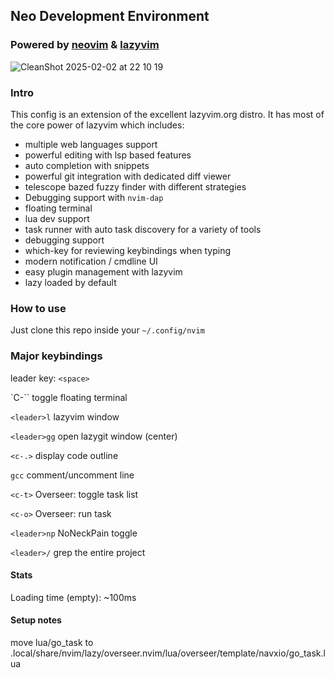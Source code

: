 ## Neo Development Environment

### Powered by [neovim](https://neovim.io) & [lazyvim](https://github.com/lazyvim/lazyvim)

![CleanShot 2025-02-02 at 22 10 19](https://github.com/user-attachments/assets/3a1daf31-c189-41a9-ac16-fb5be3dbbce2)

### Intro

This config is an extension of the excellent lazyvim.org distro. It has most of the core power of lazyvim which includes:

- multiple web languages support
- powerful editing with lsp based features
- auto completion with snippets
- powerful git integration with dedicated diff viewer
- telescope bazed fuzzy finder with different strategies
- Debugging support with `nvim-dap`
- floating terminal
- lua dev support
- task runner with auto task discovery for a variety of tools
- debugging support
- which-key for reviewing keybindings when typing
- modern notification / cmdline UI
- easy plugin management with lazyvim
- lazy loaded by default

### How to use

Just clone this repo inside your `~/.config/nvim`

### Major keybindings

leader key: `<space>`

`C-`` toggle floating terminal

`<leader>l` lazyvim window

`<leader>gg` open lazygit window (center)

`<c-.>` display code outline

`gcc` comment/uncomment line

`<c-t>` Overseer: toggle task list

`<c-o>` Overseer: run task

`<leader>np` NoNeckPain toggle

`<leader>/` grep the entire project

#### Stats

Loading time (empty): ~100ms

#### Setup notes

move lua/go_task to .local/share/nvim/lazy/overseer.nvim/lua/overseer/template/navxio/go_task.lua
